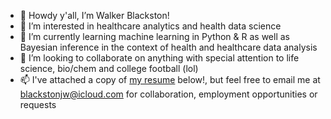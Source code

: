 - 👋 Howdy y'all, I’m Walker Blackston!
- 👀 I’m interested in healthcare analytics and health data science
- 🌱 I’m currently learning machine learning in Python & R as well as Bayesian inference in the context of health and healthcare data analysis
- 💞️ I’m looking to collaborate on anything with special attention to life science, bio/chem and college football (lol)
- 📫 I've attached a copy of [my resume](https://github.com/jwblackston/jwblackston/files/9889498/blackston_resume_10.21.22.docx) below!, but feel free to email me at blackstonjw@icloud.com for collaboration, employment opportunities or requests


<!---
jwblackston/jwblackston is a ✨ special ✨ repository because its `README.md` (this file) appears on your GitHub profile.
You can click the Preview link to take a look at your changes.
--->
